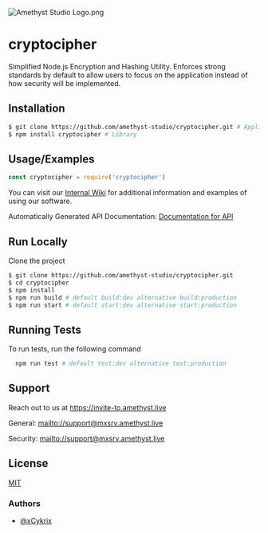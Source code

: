 
![Amethyst Studio Logo.png](https://raw.githubusercontent.com/amethyst-studio/cryptocipher/main/.github/.asset/logo.png)


# cryptocipher

Simplified Node.js Encryption and Hashing Utility. Enforces strong standards by default to allow users to focus on the application instead of how security will be implemented.


## Installation

```bash
$ git clone https://github.com/amethyst-studio/cryptocipher.git # Application
$ npm install cryptocipher # Library
```

## Usage/Examples

```javascript
const cryptocipher = require('cryptocipher')
```

You can visit our [Internal Wiki](https://github.com/amethyst-studio/cryptocipher/wiki) for additional information and examples of using our software.

Automatically Generated API Documentation: [Documentation for API](https://amethyst-studio.github.io/cryptocipher/index.html)


## Run Locally

Clone the project

```bash
$ git clone https://github.com/amethyst-studio/cryptocipher.git
$ cd cryptocipher
$ npm install
$ npm run build # default build:dev alternative build:production
$ npm run start # default start:dev alternative start:production
```


## Running Tests

To run tests, run the following command

```bash
  npm run test # default test:dev alternative test:production
```


## Support

Reach out to us at https://invite-to.amethyst.live

General: [mailto://support@mxsrv.amethyst.live](mailto://support@mxsrv.amethyst.live)

Security: [mailto://support@mxsrv.amethyst.live](mailto://support@mxsrv.amethyst.live)


## License

[MIT](https://choosealicense.com/licenses/mit/)


### Authors

- [@xCykrix](https://www.github.com/xCykrix)
